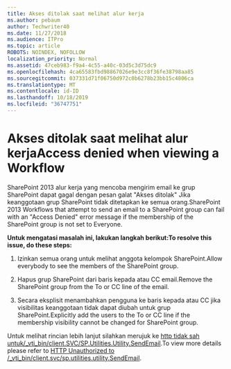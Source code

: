 ```yaml
---
title: Akses ditolak saat melihat alur kerja
ms.author: pebaum
author: Techwriter40
ms.date: 11/27/2018
ms.audience: ITPro
ms.topic: article
ROBOTS: NOINDEX, NOFOLLOW
localization_priority: Normal
ms.assetid: 47ceb983-f9a4-4c55-a40c-03d5c3d75dc9
ms.openlocfilehash: 4ca65583fbd98867026e9e3cc8f36fe38798aa85
ms.sourcegitcommit: 037331d71f06750d972c0b6278b23bb15c4806ca
ms.translationtype: MT
ms.contentlocale: id-ID
ms.lasthandoff: 10/18/2019
ms.locfileid: "36747751"
---
```

# <a name="access-denied-when-viewing-a-workflow"></a><span data-ttu-id="f4947-102">Akses ditolak saat melihat alur kerja</span><span class="sxs-lookup"><span data-stu-id="f4947-102">Access denied when viewing a Workflow</span></span>

<span data-ttu-id="f4947-103">SharePoint 2013 alur kerja yang mencoba mengirim email ke grup SharePoint dapat gagal dengan pesan galat "Akses ditolak" Jika keanggotaan grup SharePoint tidak ditetapkan ke semua orang.</span><span class="sxs-lookup"><span data-stu-id="f4947-103">SharePoint 2013 Workflows that attempt to send an email to a SharePoint group can fail with an "Access Denied" error message if the membership of the SharePoint group is not set to Everyone.</span></span>
  
 <span data-ttu-id="f4947-104">**Untuk mengatasi masalah ini, lakukan langkah berikut:**</span><span class="sxs-lookup"><span data-stu-id="f4947-104">**To resolve this issue, do these steps:**</span></span>
  
 1. <span data-ttu-id="f4947-105">Izinkan semua orang untuk melihat anggota kelompok SharePoint.</span><span class="sxs-lookup"><span data-stu-id="f4947-105">Allow everybody to see the members of the SharePoint group.</span></span>
  
 2. <span data-ttu-id="f4947-106">Hapus grup SharePoint dari baris kepada atau CC email.</span><span class="sxs-lookup"><span data-stu-id="f4947-106">Remove the SharePoint group from the To or CC line of the email.</span></span>
  
 3. <span data-ttu-id="f4947-107">Secara eksplisit menambahkan pengguna ke baris kepada atau CC jika visibilitas keanggotaan tidak dapat diubah untuk grup SharePoint.</span><span class="sxs-lookup"><span data-stu-id="f4947-107">Explicitly add the users to the To or CC line if the membership visibility cannot be changed for SharePoint group.</span></span>
  
<span data-ttu-id="f4947-108">Untuk melihat rincian lebih lanjut silahkan merujuk ke [http tidak sah untuk/_vti_bin/client.SVC/SP.Utilities.Utility.SendEmail](https://go.microsoft.com/fwlink/?linkid=2044694&amp;clcid=0x409).</span><span class="sxs-lookup"><span data-stu-id="f4947-108">To view more details please refer to [HTTP Unauthorized to /_vti_bin/client.svc/sp.utilities.utility.SendEmail](https://go.microsoft.com/fwlink/?linkid=2044694&amp;clcid=0x409).</span></span>
  
